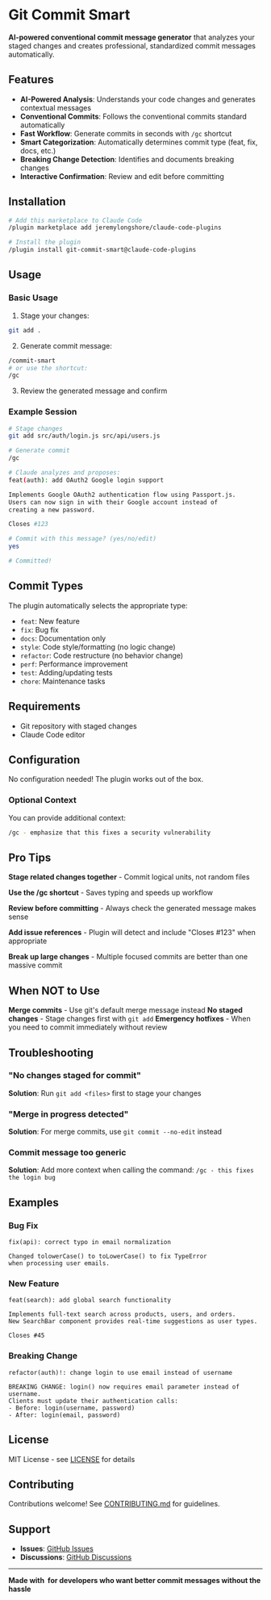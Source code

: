 # Git Commit Smart

**AI-powered conventional commit message generator** that analyzes your staged changes and creates professional, standardized commit messages automatically.

## Features

-  **AI-Powered Analysis**: Understands your code changes and generates contextual messages
-  **Conventional Commits**: Follows the conventional commits standard automatically
-  **Fast Workflow**: Generate commits in seconds with `/gc` shortcut
-  **Smart Categorization**: Automatically determines commit type (feat, fix, docs, etc.)
-  **Breaking Change Detection**: Identifies and documents breaking changes
-  **Interactive Confirmation**: Review and edit before committing

## Installation

```bash
# Add this marketplace to Claude Code
/plugin marketplace add jeremylongshore/claude-code-plugins

# Install the plugin
/plugin install git-commit-smart@claude-code-plugins
```

## Usage

### Basic Usage

1. Stage your changes:
```bash
git add .
```

2. Generate commit message:
```bash
/commit-smart
# or use the shortcut:
/gc
```

3. Review the generated message and confirm

### Example Session

```bash
# Stage changes
git add src/auth/login.js src/api/users.js

# Generate commit
/gc

# Claude analyzes and proposes:
feat(auth): add OAuth2 Google login support

Implements Google OAuth2 authentication flow using Passport.js.
Users can now sign in with their Google account instead of
creating a new password.

Closes #123

# Commit with this message? (yes/no/edit)
yes

# Committed! 
```

## Commit Types

The plugin automatically selects the appropriate type:

- `feat`: New feature
- `fix`: Bug fix
- `docs`: Documentation only
- `style`: Code style/formatting (no logic change)
- `refactor`: Code restructure (no behavior change)
- `perf`: Performance improvement
- `test`: Adding/updating tests
- `chore`: Maintenance tasks

## Requirements

- Git repository with staged changes
- Claude Code editor

## Configuration

No configuration needed! The plugin works out of the box.

### Optional Context

You can provide additional context:
```bash
/gc - emphasize that this fixes a security vulnerability
```

## Pro Tips

 **Stage related changes together** - Commit logical units, not random files

 **Use the /gc shortcut** - Saves typing and speeds up workflow

 **Review before committing** - Always check the generated message makes sense

 **Add issue references** - Plugin will detect and include "Closes #123" when appropriate

 **Break up large changes** - Multiple focused commits are better than one massive commit

## When NOT to Use

 **Merge commits** - Use git's default merge message instead
 **No staged changes** - Stage changes first with `git add`
 **Emergency hotfixes** - When you need to commit immediately without review

## Troubleshooting

### "No changes staged for commit"
**Solution**: Run `git add <files>` first to stage your changes

### "Merge in progress detected"
**Solution**: For merge commits, use `git commit --no-edit` instead

### Commit message too generic
**Solution**: Add more context when calling the command: `/gc - this fixes the login bug`

## Examples

### Bug Fix
```
fix(api): correct typo in email normalization

Changed tolowerCase() to toLowerCase() to fix TypeError
when processing user emails.
```

### New Feature
```
feat(search): add global search functionality

Implements full-text search across products, users, and orders.
New SearchBar component provides real-time suggestions as user types.

Closes #45
```

### Breaking Change
```
refactor(auth)!: change login to use email instead of username

BREAKING CHANGE: login() now requires email parameter instead of username.
Clients must update their authentication calls:
- Before: login(username, password)
- After: login(email, password)
```

## License

MIT License - see [LICENSE](../../../LICENSE) for details

## Contributing

Contributions welcome! See [CONTRIBUTING.md](../../../CONTRIBUTING.md) for guidelines.

## Support

- **Issues**: [GitHub Issues](https://github.com/jeremylongshore/claude-code-plugins/issues)
- **Discussions**: [GitHub Discussions](https://github.com/jeremylongshore/claude-code-plugins/discussions)

---

**Made with ️ for developers who want better commit messages without the hassle**

